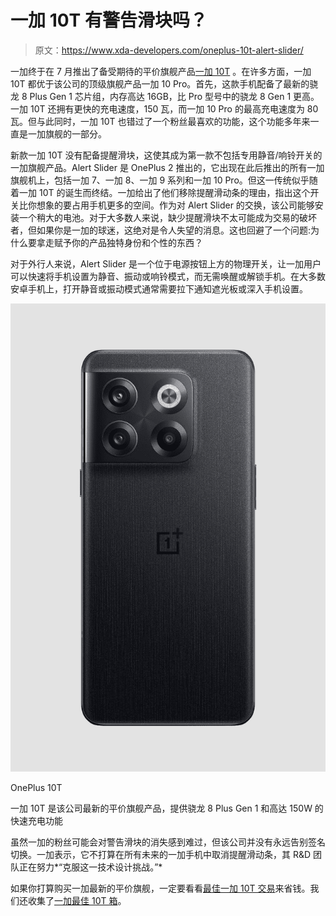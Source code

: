 # 一加 10T 有警告滑块吗？

> 原文：<https://www.xda-developers.com/oneplus-10t-alert-slider/>

一加终于在 7 月推出了备受期待的平价旗舰产品[一加 10T](https://www.xda-developers.com/oneplus-10t-review/) 。在许多方面，一加 10T 都优于该公司的顶级旗舰产品一加 10 Pro。首先，这款手机配备了最新的骁龙 8 Plus Gen 1 芯片组，内存高达 16GB，比 Pro 型号中的骁龙 8 Gen 1 更高。一加 10T 还拥有更快的充电速度，150 瓦，而一加 10 Pro 的最高充电速度为 80 瓦。但与此同时，一加 10T 也错过了一个粉丝最喜欢的功能，这个功能多年来一直是一加旗舰的一部分。

新款一加 10T 没有配备提醒滑块，这使其成为第一款不包括专用静音/响铃开关的一加旗舰产品。Alert Slider 是 OnePlus 2 推出的，它出现在此后推出的所有一加旗舰机上，包括一加 7、一加 8、一加 9 系列和一加 10 Pro。但这一传统似乎随着一加 10T 的诞生而终结。一加给出了他们移除提醒滑动条的理由，指出这个开关比你想象的要占用手机更多的空间。作为对 Alert Slider 的交换，该公司能够安装一个稍大的电池。对于大多数人来说，缺少提醒滑块不太可能成为交易的破坏者，但如果你是一加的球迷，这绝对是令人失望的消息。这也回避了一个问题:为什么要拿走赋予你的产品独特身份和个性的东西？

对于外行人来说，Alert Slider 是一个位于电源按钮上方的物理开关，让一加用户可以快速将手机设置为静音、振动或响铃模式，而无需唤醒或解锁手机。在大多数安卓手机上，打开静音或振动模式通常需要拉下通知遮光板或深入手机设置。

 <picture>![The OnePlus 10T is a high-end smartphone with a triple rear camera system. It packs the Snapdragon 8 Plus Gen 1 chip and runs OxygenOS 12.1.](img/d0dd314ab44e8e89708c98fdaa0abc75.png)</picture> 

OnePlus 10T

一加 10T 是该公司最新的平价旗舰产品，提供骁龙 8 Plus Gen 1 和高达 150W 的快速充电功能

虽然一加的粉丝可能会对警告滑块的消失感到难过，但该公司并没有永远告别签名切换。一加表示，它不打算在所有未来的一加手机中取消提醒滑动条，其 R&D 团队正在努力*“克服这一技术设计挑战。”*

如果你打算购买一加最新的平价旗舰，一定要看看[最佳一加 10T 交易](https://www.xda-developers.com/best-oneplus-10t-deals/)来省钱。我们还收集了[一加最佳 10T 箱](https://www.xda-developers.com/best-oneplus-10t-cases/)。